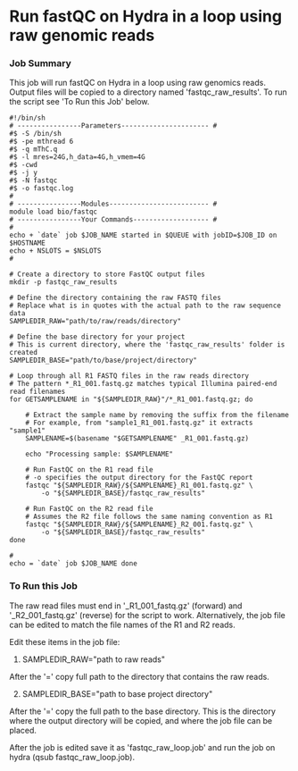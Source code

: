# Run fastQC on Hydra in a loop using raw genomic reads

### Job Summary

This job will run fastQC on Hydra in a loop using raw genomics reads. Output files will be copied to a directory named 'fastqc_raw_results'. To run the script see 'To Run this Job' below.

```
#!/bin/sh
# ----------------Parameters---------------------- #
#$ -S /bin/sh
#$ -pe mthread 6
#$ -q mThC.q
#$ -l mres=24G,h_data=4G,h_vmem=4G
#$ -cwd
#$ -j y
#$ -N fastqc
#$ -o fastqc.log
#
# ----------------Modules------------------------- #
module load bio/fastqc
# ----------------Your Commands------------------- #
#
echo + `date` job $JOB_NAME started in $QUEUE with jobID=$JOB_ID on $HOSTNAME
echo + NSLOTS = $NSLOTS
#

# Create a directory to store FastQC output files
mkdir -p fastqc_raw_results

# Define the directory containing the raw FASTQ files
# Replace what is in quotes with the actual path to the raw sequence data
SAMPLEDIR_RAW="path/to/raw/reads/directory"

# Define the base directory for your project
# This is current directory, where the 'fastqc_raw_results' folder is created
SAMPLEDIR_BASE="path/to/base/project/directory"

# Loop through all R1 FASTQ files in the raw reads directory
# The pattern *_R1_001.fastq.gz matches typical Illumina paired-end read filenames
for GETSAMPLENAME in "${SAMPLEDIR_RAW}"/*_R1_001.fastq.gz; do

    # Extract the sample name by removing the suffix from the filename
    # For example, from "sample1_R1_001.fastq.gz" it extracts "sample1"
    SAMPLENAME=$(basename "$GETSAMPLENAME" _R1_001.fastq.gz)

    echo "Processing sample: $SAMPLENAME"

    # Run FastQC on the R1 read file
    # -o specifies the output directory for the FastQC report
    fastqc "${SAMPLEDIR_RAW}/${SAMPLENAME}_R1_001.fastq.gz" \
        -o "${SAMPLEDIR_BASE}/fastqc_raw_results"

    # Run FastQC on the R2 read file
    # Assumes the R2 file follows the same naming convention as R1
    fastqc "${SAMPLEDIR_RAW}/${SAMPLENAME}_R2_001.fastq.gz" \
        -o "${SAMPLEDIR_BASE}/fastqc_raw_results"
done

#
echo = `date` job $JOB_NAME done

```

### To Run this Job

The raw read files must end in '_R1_001_fastq.gz' (forward) and '_R2_001_fastq.gz' (reverse) for the script to work. Alternatively, the job file can be edited to match the file names of the R1 and R2 reads.

Edit these items in the job file:

1. SAMPLEDIR_RAW="path to raw reads"

After the '=' copy full path to the directory that contains the raw reads.

2. SAMPLEDIR_BASE="path to base project directory"

After the '=' copy the full path to the base directory. This is the directory where the output directory will be copied, and where the job file can be placed.

After the job is edited save it as 'fastqc_raw_loop.job' and run the job on hydra (qsub fastqc_raw_loop.job).

